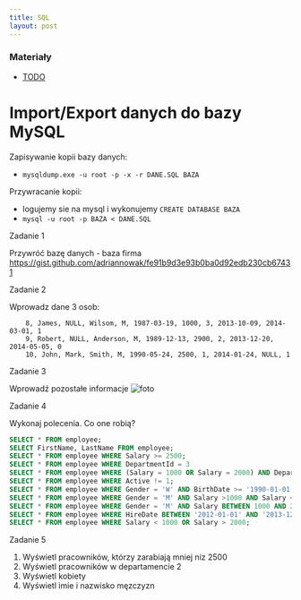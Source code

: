 ```yaml
---
title: SQL
layout: post
---
```


### Materiały
 - [TODO]()


# Import/Export danych do bazy MySQL

Zapisywanie kopii bazy danych:

 - `mysqldump.exe -u root -p -x -r DANE.SQL BAZA`
 
Przywracanie kopii:
 - logujemy sie na mysql i wykonujemy `CREATE DATABASE BAZA`
 - `mysql -u root -p BAZA < DANE.SQL`
 

Zadanie 1

Przywróć bazę danych - baza firma
https://gist.github.com/adriannowak/fe91b9d3e93b0ba0d92edb230cb67431

Zadanie 2

Wprowadz dane 3 osob:
```
    8, James, NULL, Wilsom, M, 1987-03-19, 1000, 3, 2013-10-09, 2014-03-01, 1
    9, Robert, NULL, Anderson, M, 1989-12-13, 2900, 2, 2013-12-20, 2014-05-05, 0
    10, John, Mark, Smith, M, 1990-05-24, 2500, 1, 2014-01-24, NULL, 1
```

Zadanie 3

Wprowadź pozostałe informacje
![foto](http://aplikacje.vector.org.pl/images/baza.png)


Zadanie 4

Wykonaj polecenia. Co one robią?

```sql
SELECT * FROM employee;
SELECT FirstName, LastName FROM employee;
SELECT * FROM employee WHERE Salary >= 2500;
SELECT * FROM employee WHERE DepartmentId = 3
SELECT * FROM employee WHERE (Salary = 1000 OR Salary = 2000) AND DepartmentId = 4;
SELECT * FROM employee WHERE Active != 1; 
SELECT * FROM employee WHERE Gender = 'W' AND BirthDate >= '1990-01-01' AND Salary <= 2000;
SELECT * FROM employee WHERE Gender = 'M' AND Salary >1000 AND Salary < 2000;
SELECT * FROM employee WHERE Gender = 'M' AND Salary BETWEEN 1000 AND 2000;
SELECT * FROM employee WHERE HireDate BETWEEN '2012-01-01' AND '2013-12-30';
SELECT * FROM employee WHERE Salary < 1000 OR Salary > 2000;
```

Zadanie 5

1. Wyświetl pracowników, którzy zarabiają mniej niz 2500
2. Wyświetl pracowników w departamencie 2
3. Wyświetl kobiety
4. Wyświetl imie i nazwisko męzczyzn

